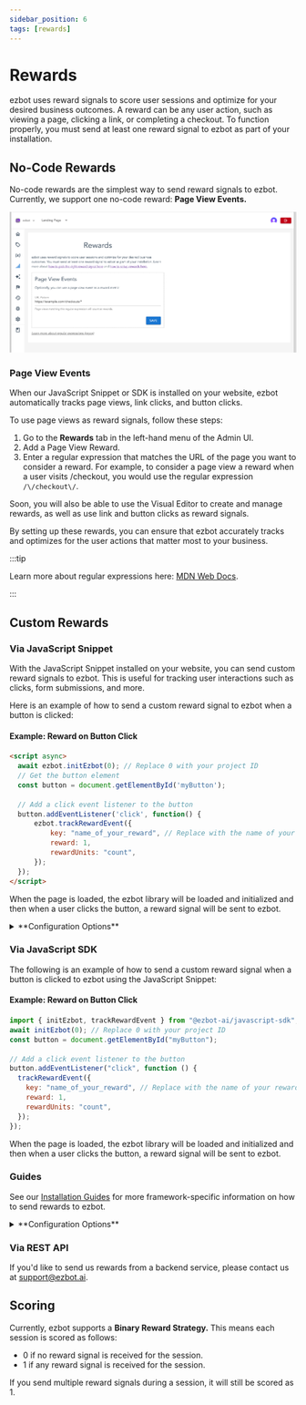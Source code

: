 ```yaml
---
sidebar_position: 6
tags: [rewards]
---
```


# Rewards

ezbot uses reward signals to score user sessions and optimize for your desired business outcomes. A reward can be any user action, such as viewing a page, clicking a link, or completing a checkout. To function properly, you must send at least one reward signal to ezbot as part of your installation.

## No-Code Rewards

No-code rewards are the simplest way to send reward signals to ezbot. Currently, we support one no-code reward: **Page View Events.**

![No-Code Rewards](../img//rewards1-pageview-only.png)

### Page View Events

When our JavaScript Snippet or SDK is installed on your website, ezbot automatically tracks page views, link clicks, and button clicks.

To use page views as reward signals, follow these steps:

1. Go to the **Rewards** tab in the left-hand menu of the Admin UI.
2. Add a Page View Reward.
3. Enter a regular expression that matches the URL of the page you want to consider a reward. For example, to consider a page view a reward when a user visits /checkout, you would use the regular expression `/\/checkout\/`.

Soon, you will also be able to use the Visual Editor to create and manage rewards, as well as use link and button clicks as reward signals.

By setting up these rewards, you can ensure that ezbot accurately tracks and optimizes for the user actions that matter most to your business.

:::tip

Learn more about regular expressions here: [MDN Web Docs](https://developer.mozilla.org/en-US/docs/Web/JavaScript/Guide/Regular_expressions).

:::

## Custom Rewards

### Via JavaScript Snippet

With the JavaScript Snippet installed on your website, you can send custom reward signals to ezbot. This is useful for tracking user interactions such as clicks, form submissions, and more.

Here is an example of how to send a custom reward signal to ezbot when a button is clicked:

#### Example: Reward on Button Click

```html
<script async>
  await ezbot.initEzbot(0); // Replace 0 with your project ID
  // Get the button element
  const button = document.getElementById('myButton');

  // Add a click event listener to the button
  button.addEventListener('click', function() {
      ezbot.trackRewardEvent({
          key: "name_of_your_reward", // Replace with the name of your reward
          reward: 1,
          rewardUnits: "count",
      });
  });
</script>
```

When the page is loaded, the ezbot library will be loaded and initialized and then when a user clicks the button, a reward signal will be sent to ezbot.

<details>
<summary>**Configuration Options**</summary>
<div>
- **key**: The string name of your reward.
- **reward**: The reward value. Use 1 for the currently supported binary reward strategy.
- **rewardUnits**: The type of reward units. We only support one type of rewardUnits today: `"count"`, but eventually, you'll be able to choose between `"count"`, `"dollars"`, and more.
</div>
</details>

### Via JavaScript SDK

The following is an example of how to send a custom reward signal when a button is clicked to ezbot using the JavaScript Snippet:

#### Example: Reward on Button Click

```js
import { initEzbot, trackRewardEvent } from "@ezbot-ai/javascript-sdk";
await initEzbot(0); // Replace 0 with your project ID
const button = document.getElementById("myButton");

// Add a click event listener to the button
button.addEventListener("click", function () {
  trackRewardEvent({
    key: "name_of_your_reward", // Replace with the name of your reward
    reward: 1,
    rewardUnits: "count",
  });
});
```

When the page is loaded, the ezbot library will be loaded and initialized and then when a user clicks the button, a reward signal will be sent to ezbot.

### Guides

See our [Installation Guides](/category/installation) for more framework-specific information on how to send rewards to ezbot.

<details>
<summary>**Configuration Options**</summary>
<div>
- **key**: The string name of your reward.
- **reward**: The reward value. Use 1 for the currently supported binary reward strategy.
- **rewardUnits**: The type of reward units. We only support one type of rewardUnits today: `"count"`, but eventually, you'll be able to choose between `"count"`, `"dollars"`, and more.
</div>
</details>

### Via REST API

If you'd like to send us rewards from a backend service, please contact us at [support@ezbot.ai](mailto:support@ezbot.ai).

## Scoring

Currently, ezbot supports a **Binary Reward Strategy.** This means each session is scored as follows:

- 0 if no reward signal is received for the session.
- 1 if any reward signal is received for the session.

If you send multiple reward signals during a session, it will still be scored as 1.
